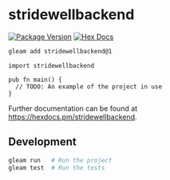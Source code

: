 # stridewellbackend

[![Package Version](https://img.shields.io/hexpm/v/stridewellbackend)](https://hex.pm/packages/stridewellbackend)
[![Hex Docs](https://img.shields.io/badge/hex-docs-ffaff3)](https://hexdocs.pm/stridewellbackend/)

```sh
gleam add stridewellbackend@1
```
```gleam
import stridewellbackend

pub fn main() {
  // TODO: An example of the project in use
}
```

Further documentation can be found at <https://hexdocs.pm/stridewellbackend>.

## Development

```sh
gleam run   # Run the project
gleam test  # Run the tests
```
